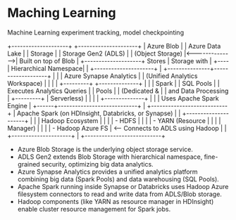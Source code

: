 # Maching Learning
Machine Learning experiment tracking, model checkpointing

+--------------------+                +---------------------+
|   Azure Blob       |                | Azure Data Lake     |
|   Storage          |                | Storage Gen2 (ADLS)  |
|  (Object Storage)  |<-------------->| Built on top of Blob |
+--------------------+     Stores     | Storage with        |
                                +----| Hierarchical Namespace|
                                |    +---------------------+
                                |
                +---------------+-------------------+
                |                                   |
                |       Azure Synapse Analytics    |
                |   (Unified Analytics Workspace)  |
                |                                   |
                | +---------+      +--------------+ |
                | | Spark   |      | SQL Pools    | |  Executes Analytics Queries
                | | Pools   |      | (Dedicated & | |  and Data Processing
                | +---------+      |  Serverless) | |
                |      |           +--------------+ |
                |      | Uses Apache Spark Engine   |
                +------+----------------------------+
                       |
           +---------------------------+
           |   Apache Spark (on HDInsight, Databricks, or Synapse)      |
           |   +---------------------+                                 |
           |   | Hadoop Ecosystem    |                                 |
           |   | - HDFS             |                                 |
           |   | - YARN (Resource   |                                 |
           |   |   Manager)         |                                 |
           |   | - Hadoop Azure FS  | <-- Connects to ADLS using Hadoop |
           |   +---------------------+                                |
           +---------------------------+

- Azure Blob Storage is the underlying object storage service.
- ADLS Gen2 extends Blob Storage with hierarchical namespace, fine-grained security, optimizing big data analytics.
- Azure Synapse Analytics provides a unified analytics platform combining big data (Spark Pools) and data warehousing (SQL Pools).
- Apache Spark running inside Synapse or Databricks uses Hadoop Azure filesystem connectors to read and write data from ADLS/Blob storage.
- Hadoop components (like YARN as resource manager in HDInsight) enable cluster resource management for Spark jobs.
